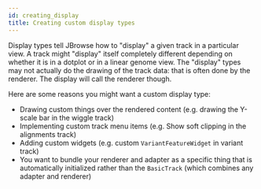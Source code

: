 ```yaml
---
id: creating_display
title: Creating custom display types
---
```


Display types tell JBrowse how to "display" a given track in a particular view.
A track might "display" itself completely different depending on whether it is
in a dotplot or in a linear genome view. The "display" types may not actually do
the drawing of the track data: that is often done by the renderer. The display
will call the renderer though.

Here are some reasons you might want a custom display type:

- Drawing custom things over the rendered content (e.g. drawing the Y-scale bar
  in the wiggle track)
- Implementing custom track menu items (e.g. Show soft clipping in the
  alignments track)
- Adding custom widgets (e.g. custom `VariantFeatureWidget` in variant track)
- You want to bundle your renderer and adapter as a specific thing that is
  automatically initialized rather than the `BasicTrack` (which combines any
  adapter and renderer)
